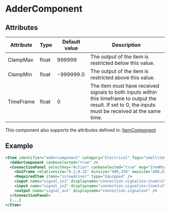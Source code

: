 # AdderComponent


## Attributes

| Attribute | Type  | Default value | Description                                                                                                                                               |
|-----------|-------|---------------|-----------------------------------------------------------------------------------------------------------------------------------------------------------|
| ClampMax  | float | 999999        | The output of the item is restricted below this value.                                                                                                    |
| ClampMin  | float | -999999.0     | The output of the item is restricted above this value.                                                                                                    |
| TimeFrame | float | 0             | The item must have received signals to both inputs within this timeframe to output the result. If set to 0, the inputs must be received at the same time. |

This component also supports the attributes defined in: [ItemComponent](ItemComponent.md)


## Example
```xml
<Item identifier="addercomponent" category="Electrical" Tags="smallitem,logic,circuitboxcomponent" maxstacksize="32" maxstacksizecharacterinventory="8" linkable="false" cargocontaineridentifier="metalcrate" scale="0.5" impactsoundtag="impact_metal_light" isshootable="true" GrabWhenSelected="true" signalcomponentcolor="#a1d681">
  <AdderComponent canbeselected="true" />
  <ConnectionPanel selectkey="Action" canbeselected="true" msg="ItemMsgRewireScrewdriver" hudpriority="10">
    <GuiFrame relativesize="0.2,0.32" minsize="400,350" maxsize="480,420" anchor="Center" style="ConnectionPanel" />
    <RequiredItem items="screwdriver" type="Equipped" />
    <input name="signal_in1" displayname="connection.signalinx~[num]=1" />
    <input name="signal_in2" displayname="connection.signalinx~[num]=2" />
    <output name="signal_out" displayname="connection.signalout" />
  </ConnectionPanel>
  [...]
</Item>
```


